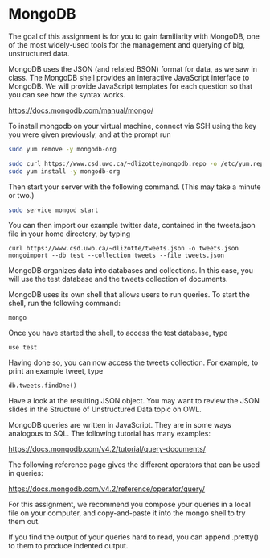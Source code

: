 # MongoDB

The goal of this assignment is for you to gain familiarity with MongoDB, one of the most widely-used tools for the management and querying of big, unstructured data.

MongoDB uses the JSON (and related BSON) format for data, as we saw in class.
The MongoDB shell provides an interactive JavaScript interface to MongoDB.
We will provide JavaScript templates for each question so that you can see how the syntax works.

https://docs.mongodb.com/manual/mongo/

To install mongodb on your virtual machine, connect via SSH using the key you were given previously, and at the prompt run

```sh
sudo yum remove -y mongodb-org
```

```sh
sudo curl https://www.csd.uwo.ca/~dlizotte/mongodb.repo -o /etc/yum.repos.d/mongodb-org.repo
sudo yum install -y mongodb-org
```

Then start your server with the following command. (This may take a minute or two.)
```sh
sudo service mongod start
```

You can then import our example twitter data, contained in the tweets.json file in your home directory, by typing
```
curl https://www.csd.uwo.ca/~dlizotte/tweets.json -o tweets.json
mongoimport --db test --collection tweets --file tweets.json
```

MongoDB organizes data into databases and collections. In this case, you will use the test database and the tweets collection of documents.

MongoDB uses its own shell that allows users to run queries. To start the shell, run the following command:
```
mongo
```
Once you have started the shell, to access the test database, type

```
use test
```

Having done so, you can now access the tweets collection. For example, to print an example tweet, type
```
db.tweets.findOne()
```

Have a look at the resulting JSON object. You may want to review the JSON slides in the Structure of Unstructured Data topic on OWL.

MongoDB queries are written in JavaScript. They are in some ways analogous to SQL. The following tutorial has many examples:

https://docs.mongodb.com/v4.2/tutorial/query-documents/

The following reference page gives the different operators that can be used in queries:

https://docs.mongodb.com/v4.2/reference/operator/query/

For this assignment, we recommend you compose your queries in a local file on your computer, and copy-and-paste it into the mongo shell to try them out.

If you find the output of your queries hard to read, you can append .pretty() to them to produce indented output.


